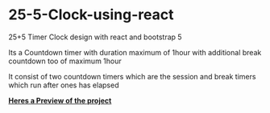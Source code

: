 # 25-5-Clock-using-react
25+5 Timer Clock design with react and bootstrap 5

Its a Countdown timer with duration maximum of 1hour with additional break countdown too of maximum 1hour

It consist of two countdown timers which are the session and break timers which run after ones has elapsed

**[Heres a Preview of the project](https://eazyguy.github.io/25-5-Clock-using-react/)**
